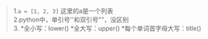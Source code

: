 >1.`a = [1, 2, 3]` 这里的a是一个列表  
>2.python中，单引号''和双引号""，没区别  
>3.  *全小写：lower()
     *全大写：upper()
     *每个单词首字母大写：title()
